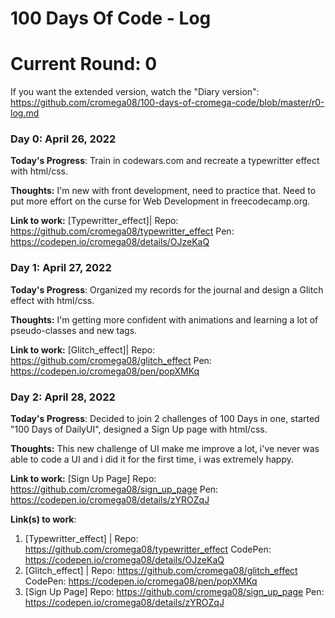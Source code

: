 # 100 Days Of Code - Log

# Current Round: 0

If you want the extended version, watch the "Diary version": https://github.com/cromega08/100-days-of-cromega-code/blob/master/r0-log.md

### Day 0: April 26, 2022

**Today's Progress**: Train in codewars.com and recreate a typewritter effect with html/css.

**Thoughts:** I'm new with front development, need to practice that. Need to put more effort on the curse for Web Development in freecodecamp.org.

**Link to work:** [Typewritter_effect]| Repo: https://github.com/cromega08/typewritter_effect Pen: https://codepen.io/cromega08/details/OJzeKaQ

### Day 1: April 27, 2022

**Today's Progress**: Organized my records for the journal and design a Glitch effect with html/css.

**Thoughts:** I'm getting more confident with animations and learning a lot of pseudo-classes and new tags.

**Link to work:** [Glitch_effect]| Repo: https://github.com/cromega08/glitch_effect Pen: https://codepen.io/cromega08/pen/popXMKq

### Day 2: April 28, 2022

**Today's Progress**: Decided to join 2 challenges of 100 Days in one, started "100 Days of DailyUI", designed a Sign Up page with html/css.

**Thoughts:** This new challenge of UI make me improve a lot, i've never was able to code a UI and i did it for the first time, i was extremely happy.

**Link to work:** [Sign Up Page] Repo: https://github.com/cromega08/sign_up_page Pen: https://codepen.io/cromega08/details/zYROZqJ

**Link(s) to work**:

1. [Typewritter_effect] | Repo: https://github.com/cromega08/typewritter_effect CodePen: https://codepen.io/cromega08/details/OJzeKaQ
2. [Glitch_effect] | Repo: https://github.com/cromega08/glitch_effect CodePen: https://codepen.io/cromega08/pen/popXMKq
3. [Sign Up Page] Repo: https://github.com/cromega08/sign_up_page Pen: https://codepen.io/cromega08/details/zYROZqJ

